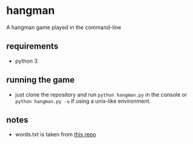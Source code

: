 # hangman
A hangman game played in the command-line

## requirements
- python 3

## running the game
- just clone the repository and run `python hangman.py` in the console or
  `python hangman.py -u` if using a unix-like environment.

## notes
- words.txt is taken from [this repo](https://github.com/derekchuank/high-frequency-vocabulary)
